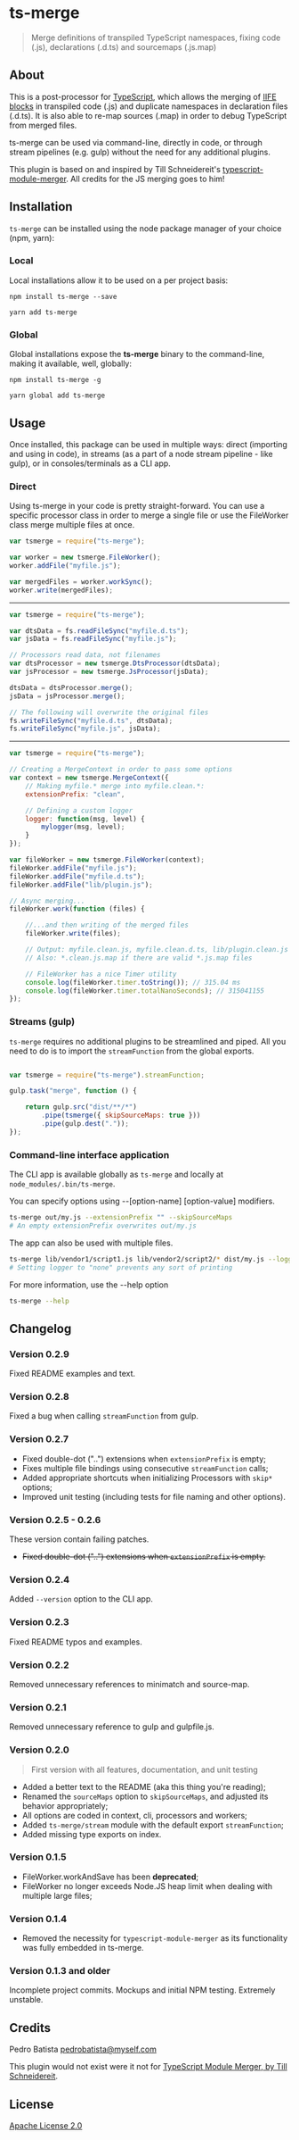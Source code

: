 # ts-merge

> Merge definitions of transpiled TypeScript namespaces, fixing code (.js), declarations (.d.ts) and sourcemaps (.js.map)

## About

This is a post-processor for [TypeScript](https://www.typescriptlang.org/), which allows the merging of [IIFE blocks](https://developer.mozilla.org/en-US/docs/Glossary/IIFE) in transpiled code (.js) and duplicate namespaces in declaration files (.d.ts). It is also able to re-map sources (.map) in order to debug TypeScript from merged files.

ts-merge can be used via command-line, directly in code, or through stream pipelines (e.g. gulp) without the need for any additional plugins.

This plugin is based on and inspired by Till Schneidereit's [typescript-module-merger](https://github.com/tschneidereit/typescript-module-merger). All credits for the JS merging goes to him!

## Installation

`ts-merge` can be installed using the node package manager of your choice (npm, yarn):

### Local

Local installations allow it to be used on a per project basis:

`npm install ts-merge --save`

`yarn add ts-merge`

### Global

Global installations expose the **ts-merge** binary to the command-line, making it available, well, globally:

`npm install ts-merge -g`

`yarn global add ts-merge`

## Usage

Once installed, this package can be used in multiple ways: direct (importing and using in code), in streams (as a part of a node stream pipeline - like gulp), or in consoles/terminals as a CLI app.

### Direct

Using ts-merge in your code is pretty straight-forward. You can use a specific processor class in order to merge a single file or use the FileWorker class merge multiple files at once.

```javascript
var tsmerge = require("ts-merge");

var worker = new tsmerge.FileWorker();
worker.addFile("myfile.js");

var mergedFiles = worker.workSync();
worker.write(mergedFiles);
```

---

```javascript
var tsmerge = require("ts-merge");

var dtsData = fs.readFileSync("myfile.d.ts");
var jsData = fs.readFileSync("myfile.js");

// Processors read data, not filenames
var dtsProcessor = new tsmerge.DtsProcessor(dtsData);
var jsProcessor = new tsmerge.JsProcessor(jsData);

dtsData = dtsProcessor.merge();
jsData = jsProcessor.merge();

// The following will overwrite the original files
fs.writeFileSync("myfile.d.ts", dtsData);
fs.writeFileSync("myfile.js", jsData);
```

---

```javascript
var tsmerge = require("ts-merge");

// Creating a MergeContext in order to pass some options
var context = new tsmerge.MergeContext({
    // Making myfile.* merge into myfile.clean.*:
    extensionPrefix: "clean",

    // Defining a custom logger
    logger: function(msg, level) {
        mylogger(msg, level);
    }
});

var fileWorker = new tsmerge.FileWorker(context);
fileWorker.addFile("myfile.js");
fileWorker.addFile("myfile.d.ts");
fileWorker.addFile("lib/plugin.js");

// Async merging...
fileWorker.work(function (files) {

    //...and then writing of the merged files
    fileWorker.write(files);

    // Output: myfile.clean.js, myfile.clean.d.ts, lib/plugin.clean.js
    // Also: *.clean.js.map if there are valid *.js.map files

    // FileWorker has a nice Timer utility
    console.log(fileWorker.timer.toString()); // 315.04 ms
    console.log(fileWorker.timer.totalNanoSeconds); // 315041155
});
```

### Streams (gulp)

`ts-merge` requires no additional plugins to be streamlined and piped. All you need to do is to import the `streamFunction` from the global exports.

```javascript

var tsmerge = require("ts-merge").streamFunction;

gulp.task("merge", function () {

    return gulp.src("dist/**/*")
        .pipe(tsmerge({ skipSourceMaps: true }))
        .pipe(gulp.dest("."));
});
```

### Command-line interface application

The CLI app is available globally as `ts-merge` and locally at `node_modules/.bin/ts-merge`.

You can specify options using --[option-name] [option-value] modifiers.

```sh
ts-merge out/my.js --extensionPrefix "" --skipSourceMaps
# An empty extensionPrefix overwrites out/my.js
```

The app can also be used with multiple files.

```sh
ts-merge lib/vendor1/script1.js lib/vendor2/script2/* dist/my.js --logger none
# Setting logger to "none" prevents any sort of printing
```

For more information, use the --help option

```sh
ts-merge --help
```

## Changelog

### Version 0.2.9

Fixed README examples and text.

### Version 0.2.8

Fixed a bug when calling `streamFunction` from gulp.

### Version 0.2.7

- Fixed double-dot ("..") extensions when `extensionPrefix` is empty;
- Fixes multiple file bindings using consecutive `streamFunction` calls;
- Added appropriate shortcuts when initializing Processors with `skip*` options;
- Improved unit testing (including tests for file naming and other options).

### Version 0.2.5 - 0.2.6

These version contain failing patches.
- <strike>Fixed double-dot ("..") extensions when `extensionPrefix` is empty.</strike>

### Version 0.2.4

Added `--version` option to the CLI app.

### Version 0.2.3

Fixed README typos and examples.

### Version 0.2.2

Removed unnecessary references to minimatch and source-map.

### Version 0.2.1

Removed unnecessary reference to gulp and gulpfile.js.

### Version 0.2.0

> First version with all features, documentation, and unit testing

- Added a better text to the README (aka this thing you're reading);
- Renamed the `sourceMaps` option to `skipSourceMaps`, and adjusted its behavior appropriately;
- All options are coded in context, cli, processors and workers;
- Added `ts-merge/stream` module with the default export `streamFunction`;
- Added missing type exports on index.

### Version 0.1.5

- FileWorker.workAndSave has been **deprecated**;
- FileWorker no longer exceeds Node.JS heap limit when dealing with multiple large files;

### Version 0.1.4

- Removed the necessity for `typescript-module-merger` as its functionality was fully embedded in ts-merge.

### Version 0.1.3 and older

Incomplete project commits. Mockups and initial NPM testing. Extremely unstable.

## Credits

Pedro Batista <pedrobatista@myself.com>

This plugin would not exist were it not for [TypeScript Module Merger, by Till Schneidereit](https://github.com/tschneidereit/typescript-module-merger).

## License

[Apache License 2.0](https://github.com/pjbatista/ts-merge/blob/master/LICENSE)
